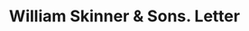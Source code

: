 ---
doi: 10.7916/D8VH70XQ
date_other: '1920'
date_other_textual: '1920'
form: correspondence
genre:
- Letters (correspondence)
name:
- William Skinner & Sons
object_in_context_url: https://biggert.cul.columbia.edu/items/view/ave_biggert_01154
subject_hierarchical_geographic:
- New York, New York, United States
subject_name:
- William Skinner & Sons
title: William Skinner & Sons. Letter
sort_title: William Skinner & Sons. Letter
call_number: ave_biggert_01154
coordinates:
- 40.71277777777778,-74.00583333333333
pid: ave_biggert_01154
identifiers: ave_biggert_01154
thumbnail: https://derivativo-2.library.columbia.edu/iiif/2/ldpd:344965/full/!256,256/0/native.jpg
permalink: "/biggert/ave_biggert_01154/"
layout: iiif-image-page
---
